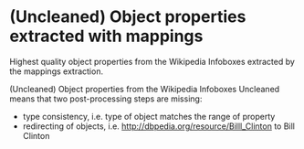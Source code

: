 # (Uncleaned) Object properties extracted with mappings
Highest quality object properties from the Wikipedia Infoboxes extracted by the mappings extraction. 

(Uncleaned) Object properties from the Wikipedia Infoboxes
Uncleaned means that two post-processing steps are missing:
* type consistency, i.e. type of object matches the range of property
* redirecting of objects, i.e. http://dbpedia.org/resource/Billl_Clinton to Bill Clinton

